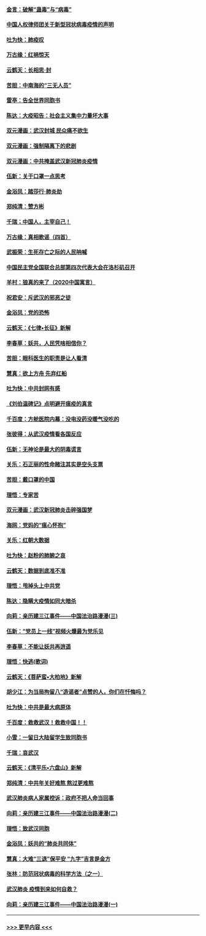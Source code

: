#### [金言：破解“蛊毒”与“病毒”](../pages/nsc993/n11864103.md?t=02131144) 
#### [中国人权律师团关于新型冠状病毒疫情的声明](../pages/nsc993/n11864249.md?t=02131144) 
#### [吐为快：肺疫叹](../pages/nsc993/n11864027.md?t=02131144) 
#### [万古缘：红祸惊天](../pages/nsc993/n11864079.md?t=02131144) 
#### [云鹤天：长相思‧封](../pages/nsc993/n11864006.md?t=02131144) 
#### [苦胆：中南海的“三无人员”](../pages/nsc993/n11862997.md?t=02131144) 
#### [雷亭：告全世界同胞书](../pages/nsc993/n11862572.md?t=02131144) 
#### [陈达：大疫昭告：社会主义集中力量坏大事](../pages/nsc993/n11859419.md?t=02131144) 
#### [双元漫画：武汉封城 民众痛不欲生](../pages/nsc993/n11859287.md?t=02131144) 
#### [双元漫画：强制隔离下的悲剧](../pages/nsc993/n11859244.md?t=02131144) 
#### [双元漫画：中共掩盖武汉新冠肺炎疫情](../pages/nsc993/n11858249.md?t=02131144) 
#### [伍新：关于口罩一点思考](../pages/nsc993/n11859195.md?t=02131144) 
#### [金浴凤：踏莎行‧肺炎劫](../pages/nsc993/n11858227.md?t=02131144) 
#### [郑纯清：赞方彬](../pages/nsc993/n11856803.md?t=02131144) 
#### [千瑞；中国人，主宰自己！](../pages/nsc993/n11856793.md?t=02131144) 
#### [万古缘：真相歌谣（四首）](../pages/nsc993/n11856263.md?t=02131144) 
#### [武振荣：生死存亡之际的人民呐喊](../pages/nsc993/n11856256.md?t=02131144) 
#### [中国民主党全国联合总部第四次代表大会在洛杉矶召开](../pages/nsc993/n11856344.md?t=02131144) 
#### [羊村：狼真的来了（2020中国寓言）](../pages/nsc993/n11856229.md?t=02131144) 
#### [祝君安：斥武汉的邪恶之徒](../pages/nsc993/n11855861.md?t=02131144) 
#### [金浴凤：党的恐怖](../pages/nsc993/n11855849.md?t=02131144) 
#### [云鹤天：《七律▪长征》新解](../pages/nsc993/n11855479.md?t=02131144) 
#### [李春草：妖共，人民凭啥相信你？](../pages/nsc993/n11855196.md?t=02131144) 
#### [苦胆：眼科医生的职责是让人看清](../pages/nsc993/n11853840.md?t=02131144) 
#### [慧真：欲上方舟 先弃红船](../pages/nsc993/n11853483.md?t=02131144) 
#### [吐为快：中共封网有感](../pages/nsc993/n11852575.md?t=02131144) 
#### [《刘伯温碑记》点明避开瘟疫的真言](../pages/nsc993/n11852128.md?t=02131144) 
#### [千百度：方舱医院内幕：没电没药没暖气没吃的](../pages/nsc993/n11850211.md?t=02131144) 
#### [张彼得：从武汉疫情看各国反应](../pages/nsc993/n11850102.md?t=02131144) 
#### [伍新：无神论是最大的阴毒谎言](../pages/nsc993/n11846129.md?t=02131144) 
#### [关乐：石正丽的性命赌注其实是空头支票](../pages/nsc993/n11846109.md?t=02131144) 
#### [苦胆：戴口罩的中国](../pages/nsc993/n11845576.md?t=02131144) 
#### [理悟：专家苦](../pages/nsc993/n11845564.md?t=02131144) 
#### [双元漫画：武汉新冠肺炎击碎强国梦](../pages/nsc993/n11843320.md?t=02131144) 
#### [海网：党妈的“瘟心怀抱”](../pages/nsc993/n11840740.md?t=02131144) 
#### [关乐：红朝大数据](../pages/nsc993/n11840675.md?t=02131144) 
#### [吐为快：赵粉的肺腑之哀](../pages/nsc993/n11840618.md?t=02131144) 
#### [云鹤天：数据到底准不准](../pages/nsc993/n11840325.md?t=02131144) 
#### [理悟：甩掉头上中共党](../pages/nsc993/n11838826.md?t=02131144) 
#### [陈达：隐瞒大疫情如同大暗杀](../pages/nsc993/n11838771.md?t=02131144) 
#### [向莉：亲历建三江事件——中国法治路漫漫(三)](../pages/nsc993/n11831825.md?t=02131144) 
#### [伍新：“党员上一线”视频火爆最为党乐见](../pages/nsc993/n11838200.md?t=02131144) 
#### [李春草：不能让妖共再逍遥](../pages/nsc993/n11838102.md?t=02131144) 
#### [理悟：快逃(歌词)](../pages/nsc993/n11838083.md?t=02131144) 
#### [云鹤天：《菩萨蛮▪大柏地》新解](../pages/nsc993/n11838059.md?t=02131144) 
#### [胡少江：为当局拘留八“造谣者”点赞的人，你们在忏悔吗？](../pages/nsc993/n11836801.md?t=02131144) 
#### [吐为快：中共是最大病原体](../pages/nsc993/n11836748.md?t=02131144) 
#### [千百度：救救武汉！救救中国！！](../pages/nsc993/n11836145.md?t=02131144) 
#### [小雪：一留日大陆留学生致同胞书](../pages/nsc993/n11834624.md?t=02131144) 
#### [千瑞：哀武汉](../pages/nsc993/n11833647.md?t=02131144) 
#### [云鹤天：《清平乐▪六盘山》新解](../pages/nsc993/n11833611.md?t=02131144) 
#### [郑纯清：中共年关好难熬 熬过更难熬](../pages/nsc993/n11833489.md?t=02131144) 
#### [武汉肺炎病人家属控诉：政府不把人命当回事](../pages/nsc993/n11833205.md?t=02131144) 
#### [向莉：亲历建三江事件——中国法治路漫漫(二)](../pages/nsc993/n11829102.md?t=02131144) 
#### [理悟：致武汉同胞](../pages/nsc993/n11831522.md?t=02131144) 
#### [金浴凤：妖共的“肺炎共同体”](../pages/nsc993/n11829448.md?t=02131144) 
#### [慧真：大难“三退”保平安 “九字”吉言是金方](../pages/nsc993/n11829501.md?t=02131144) 
#### [张林：防范冠状病毒的科学方法（之一）](../pages/nsc993/n11828618.md?t=02131144) 
#### [武汉肺炎 疫情到来如何自救？](../pages/nsc993/n11827632.md?t=02131144) 
#### [向莉：亲历建三江事件——中国法治路漫漫(一)](../pages/nsc993/n11827190.md?t=02131144) 

----
#### [ >>> 更早内容 <<< ](../indexes/nsc993-earlier.md)
